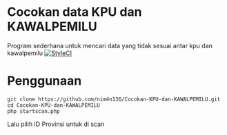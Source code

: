 # Cocokan data KPU dan KAWALPEMILU
Program sederhana untuk mencari data yang tidak sesuai antar kpu dan kawalpemilu
[![StyleCI](https://github.styleci.io/repos/161074916/shield?branch=master)](https://github.styleci.io/repos/161074916)

# Penggunaan
```
git clone https://github.com/nim4n136/Cocokan-KPU-dan-KAWALPEMILU.git 
cd Cocokan-KPU-dan-KAWALPEMILU 
php startscan.php 
```

Lalu pilih ID Provinsi untuk di scan
